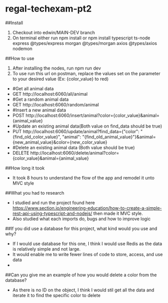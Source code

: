 # regal-techexam-pt2
##Install
1. Checkout into edwin/MAIN-DEV branch
2. On terminal either run npm install or npm install typescript ts-node express @types/express morgan @types/morgan axios @types/axios nodemon

##How to use
1. After installing the nodes, run npm run dev
2. To use run this url on postman, replace the values set on the parameter to your desired value (Ex: {color_value} to red)
 - #Get all animal data
  - GET http://localhost:6060/all/animal
 - #Get a random animal data
  - GET http://localhost:6060/random/animal
 - #Insert a new animal data
  - POST http://localhost:6060/insert/animal?color={color_value}&animal={animal_value}
 - #Update an existing animal data(Both value on find_data should be true)
  - PUT http://localhost:6060/update/animal?find_data={"color": "{find_old_color_value}", "animal": "{find_old_animal_value}"}&animal={new_animal_value}&color={new_color_value}
 - #Delete an existing animal data (Both value should be true)
  - DELETE http://localhost:6060/delete/animal?color={color_value}&animal={animal_value}

##How long it took
- It took 8 hours to understand the flow of the app and remodel it unto MVC style

##What you had to research
- I studied and run the project found here https://www.section.io/engineering-education/how-to-create-a-simple-rest-api-using-typescript-and-nodejs/ then made it MVC style.
- Also studied what each imports do, bugs and how to improve logic

##If you did use a database for this project, what kind would you use and why?
- If I would use database for this one, I think I would use Redis as the data is relatively simple and not large.
- It would enable me to write fewer lines of code to store, access, and use data
- 
##Can you give me an example of how you would delete a color from the database?
- As there is no ID on the object, I think I would stil get all the data and iterate it to find the specific color to delete


